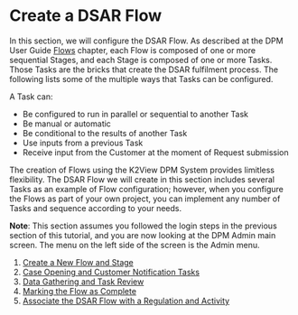 # Create a DSAR Flow

In this section, we will configure the DSAR Flow. As described at the DPM User Guide [Flows](/articles/DPM/02_Admin_Module/03_Flows.md) chapter, each Flow is composed of one or more sequential Stages, and each Stage is composed of one or more Tasks. Those Tasks are the bricks that create the DSAR fulfilment process. The following lists some of the multiple ways that Tasks can be configured.

A Task can:

- Be configured to run in parallel or sequential to another Task
- Be manual or automatic
- Be conditional to the results of another Task
- Use inputs from a previous Task
- Receive input from the Customer at the moment of Request submission

The creation of Flows using the K2View DPM System provides limitless flexibility. The DSAR Flow we will create in this section includes several Tasks as an example of Flow configuration; however, when you configure the Flows as part of your own project, you can implement any number of Tasks and sequence according to your needs.  

**Note**: This section assumes you followed the login steps in the previous section of this tutorial, and you are now looking at the DPM Admin main screen. The menu on the left side of the screen is the Admin menu.

1.  [Create a New Flow and Stage](/articles/demo_project/DPM_Demo_Project/01_DSAR/01_02_01_DSAR_create_new_flow.md)
2.  [Case Opening and Customer Notification Tasks](/articles/demo_project/DPM_Demo_Project/01_DSAR/01_02_02_DSAR_Tasks_First_Stage.md)
3.  [Data Gathering and Task Review](/articles/demo_project/DPM_Demo_Project/01_DSAR/01_02_03_DSAR_Tasks_Next_Stages.md)
4.  [Marking the Flow as Complete](/articles/demo_project/DPM_Demo_Project/01_DSAR/01_02_04_DSAR_Finalize_Flow.md)
5.  [Associate the DSAR Flow with a Regulation and Activity](/articles/demo_project/DPM_Demo_Project/01_DSAR/01_03_DSAR_associate_to_activity.md)
